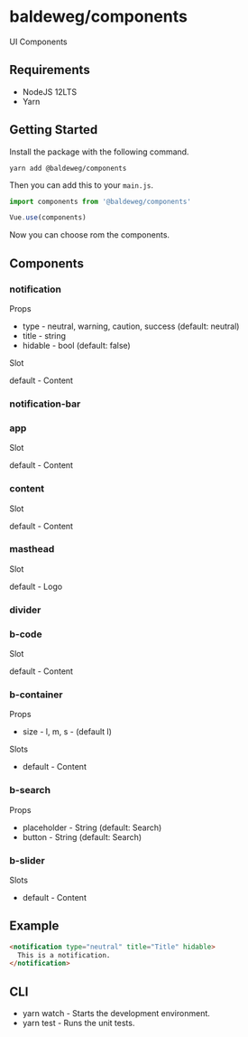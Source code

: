 # baldeweg/components

UI Components

## Requirements

- NodeJS 12LTS
- Yarn

## Getting Started

Install the package with the following command.

```shell
yarn add @baldeweg/components
```

Then you can add this to your `main.js`.

```js
import components from '@baldeweg/components'

Vue.use(components)
```

Now you can choose rom the components.

## Components

### notification

Props

- type - neutral, warning, caution, success (default: neutral)
- title - string
- hidable - bool (default: false)

Slot

default - Content

### notification-bar

### app

Slot

default - Content

### content

Slot

default - Content

### masthead

Slot

default - Logo

### divider

### b-code

Slot

default - Content

### b-container

Props

- size - l, m, s - (default l)

Slots

- default - Content

### b-search

Props

- placeholder - String (default: Search)
- button - String (default: Search)

### b-slider

Slots

- default - Content

## Example

```html
<notification type="neutral" title="Title" hidable>
  This is a notification.
</notification>
```

## CLI

- yarn watch - Starts the development environment.
- yarn test - Runs the unit tests.
